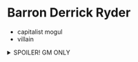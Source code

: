 # Barron Derrick Ryder

- capitalist mogul
- villain

<details>
  <summary>
    SPOILER! GM ONLY
  </summary>
  spoilers!
</details>
